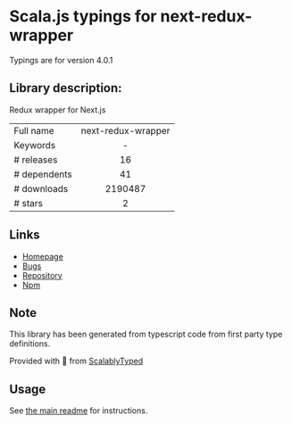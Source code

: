 
# Scala.js typings for next-redux-wrapper

Typings are for version 4.0.1

## Library description:
Redux wrapper for Next.js

|                    |                 |
| ------------------ | :-------------: |
| Full name          | next-redux-wrapper |
| Keywords           | - |
| # releases         | 16 |
| # dependents       | 41 |
| # downloads        | 2190487 |
| # stars            | 2 |

## Links
- [Homepage](https://github.com/kirill-konshin/next-redux-wrapper)
- [Bugs](https://github.com/kirill-konshin/next-redux-wrapper/issues)
- [Repository](https://github.com/kirill-konshin/next-redux-wrapper)
- [Npm](https://www.npmjs.com/package/next-redux-wrapper)
    


## Note
This library has been generated from typescript code from first party type definitions.

Provided with :purple_heart: from [ScalablyTyped](https://github.com/oyvindberg/ScalablyTyped)

## Usage
See [the main readme](../../readme.md) for instructions.



